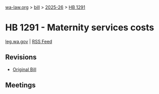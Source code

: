 [wa-law.org](/) > [bill](/bill/) > [2025-26](/bill/2025-26/) > [HB 1291](/bill/2025-26/hb/1291/)

# HB 1291 - Maternity services costs
[leg.wa.gov](https://app.leg.wa.gov/billsummary?BillNumber=1291&Year=2025&Initiative=false) | [RSS Feed](./rss.xml)

## Revisions
* [Original Bill](1/)

## Meetings